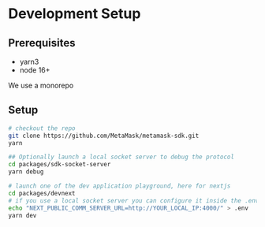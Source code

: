 # Development Setup

## Prerequisites

- yarn3
- node 16+

We use a monorepo


## Setup

```bash
# checkout the repo
git clone https://github.com/MetaMask/metamask-sdk.git
yarn

## Optionally launch a local socket server to debug the protocol
cd packages/sdk-socket-server
yarn debug

# launch one of the dev application playground, here for nextjs
cd packages/devnext
# if you use a local socket server you can configure it inside the .env file
echo "NEXT_PUBLIC_COMM_SERVER_URL=http://YOUR_LOCAL_IP:4000/" > .env
yarn dev

```
